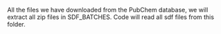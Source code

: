 All the files we have downloaded from the PubChem database, we will extract all zip files in SDF_BATCHES. Code will read all sdf files from this folder.
